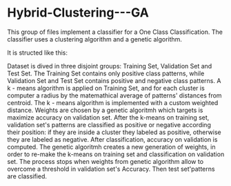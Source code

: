 # Hybrid-Clustering---GA

This group of files implement a classifier for a One Class Classification.
The classifier uses a clustering algorithm and a genetic algorithm.

It is structed like this:

Dataset is dived in three disjoint groups: Training Set, Validation Set and Test Set.
The Training Set contains only positive class patterns, while Validation Set and Test Set contains positive and negative class patterns.
A k - means algorithm is applied on Training Set, and for each cluster is computer a radius by the matemathical average of patterns'
distances from centroid.
The k - means algorithm is implemented with a custom weighted distance. Weights are chosen by a genetic algoritmh which targets is maximize
accuracy on validation set.
After the k-means on training set, validation set's patterns are classified as positive or negative according their position: if they are
inside a cluster they labeled as positive, otherwise they are labeled as negative. After classification, accuracy on validation is computed.
The genetic algoritmh creates a new generation of weights, in order to re-make the k-means on training set and classification on validation
set. The process stops when weights from genetic algorithm allow to overcome a threshold in validation set's Accuracy. 
Then test set'patterns are classified.
